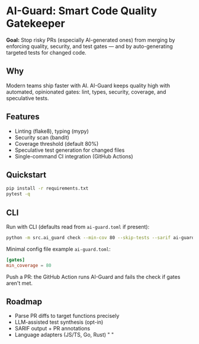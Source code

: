 # AI-Guard: Smart Code Quality Gatekeeper

**Goal:** Stop risky PRs (especially AI-generated ones) from merging by enforcing quality, security, and test gates — and by auto-generating targeted tests for changed code.

<!-- Test comment: This change will trigger the AI-Guard workflow to verify our fixes are working -->

## Why
Modern teams ship faster with AI. AI-Guard keeps quality high with automated, opinionated gates: lint, types, security, coverage, and speculative tests.

## Features
- Linting (flake8), typing (mypy)
- Security scan (bandit)
- Coverage threshold (default 80%)
- Speculative test generation for changed files
- Single-command CI integration (GitHub Actions)

## Quickstart
```bash
pip install -r requirements.txt
pytest -q
```
## CLI

Run with CLI (defaults read from `ai-guard.toml` if present):

```bash
python -m src.ai_guard check --min-cov 80 --skip-tests --sarif ai-guard.sarif
```

Minimal config file example `ai-guard.toml`:

```toml
[gates]
min_coverage = 80
```

Push a PR: the GitHub Action runs AI-Guard and fails the check if gates aren't met.

## Roadmap

* Parse PR diffs to target functions precisely
* LLM-assisted test synthesis (opt-in)
* SARIF output + PR annotations
* Language adapters (JS/TS, Go, Rust)
" " 
